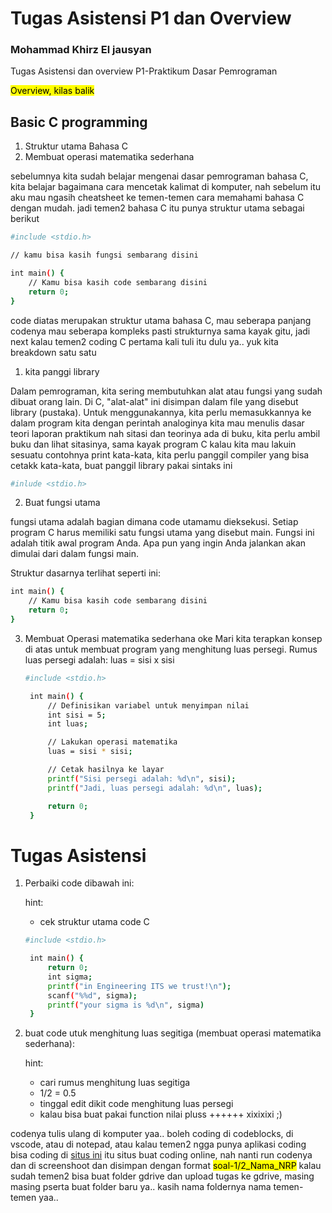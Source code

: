 # Tugas Asistensi P1 dan Overview 
### Mohammad Khirz El jausyan
Tugas Asistensi dan overview P1-Praktikum Dasar Pemrograman 

<mark>Overview, kilas balik</mark>
## Basic C programming
1. Struktur utama Bahasa C
2. Membuat operasi matematika sederhana

sebelumnya kita sudah belajar mengenai dasar pemrograman bahasa C, kita belajar bagaimana cara mencetak kalimat di komputer, nah sebelum itu aku mau ngasih cheatsheet ke temen-temen
cara memahami bahasa C dengan mudah. jadi temen2 bahasa C itu punya struktur utama sebagai berikut

```sh
#include <stdio.h>

// kamu bisa kasih fungsi sembarang disini

int main() {
    // Kamu bisa kasih code sembarang disini
    return 0;
}
```
code diatas merupakan struktur utama bahasa C, mau seberapa panjang codenya mau seberapa kompleks pasti strukturnya sama kayak gitu, jadi next kalau temen2 coding C pertama kali tuli itu dulu ya..
yuk kita breakdown satu satu
1. kita panggi library 
   
Dalam pemrograman, kita sering membutuhkan alat atau fungsi yang sudah dibuat orang lain. Di C, "alat-alat" ini disimpan dalam file yang disebut library (pustaka). Untuk menggunakannya, kita perlu memasukkannya ke dalam program kita dengan perintah analoginya kita mau menulis dasar teori laporan praktikum nah sitasi dan teorinya ada di buku, kita perlu ambil buku dan lihat sitasinya, sama kayak program C kalau kita mau lakuin sesuatu contohnya print kata-kata, kita perlu panggil compiler yang bisa cetakk kata-kata, buat panggil library pakai sintaks ini
  ```sh
  #inlude <stdio.h>
  ```

2. Buat fungsi utama
   
fungsi utama adalah bagian dimana code utamamu dieksekusi. Setiap program C harus memiliki satu fungsi utama yang disebut main. Fungsi ini adalah titik awal program Anda. Apa pun yang ingin Anda     jalankan akan dimulai dari dalam fungsi main.

Struktur dasarnya terlihat seperti ini:
```sh
int main() {
    // Kamu bisa kasih code sembarang disini
    return 0;
}
```
3. Membuat Operasi matematika sederhana
   oke Mari kita terapkan konsep di atas untuk membuat program yang menghitung luas persegi. Rumus luas persegi adalah: luas = sisi x sisi
   ```sh
   #include <stdio.h>

    int main() {
        // Definisikan variabel untuk menyimpan nilai
        int sisi = 5;
        int luas;

        // Lakukan operasi matematika
        luas = sisi * sisi;

        // Cetak hasilnya ke layar
        printf("Sisi persegi adalah: %d\n", sisi);
        printf("Jadi, luas persegi adalah: %d\n", luas);

        return 0;
    }
   ```
# Tugas Asistensi
1. Perbaiki code dibawah ini:
   
   hint:
   - cek struktur utama code C
   ```sh
   #include <stdio.h>

    int main() {
        return 0;
        int sigma;
        printf("in Engineering ITS we trust!\n");
        scanf("%%d", sigma);
        printf("your sigma is %d\n", sigma) 
    }
   ```
2. buat code utuk menghitung luas segitiga (membuat operasi matematika sederhana):

   hint:
   - cari rumus menghitung luas segitiga
   - 1/2 = 0.5
   - tinggal edit dikit code menghitung luas persegi
   - kalau bisa buat pakai function nilai pluss ++++++ xixixixi ;)

codenya tulis ulang di komputer yaa.. boleh coding di codeblocks, di vscode, atau di notepad, atau kalau temen2 ngga punya aplikasi coding bisa coding di [situs ini](https://www.onlinegdb.com/online_c_compiler)  itu situs buat coding online, nah nanti run codenya dan di screenshoot dan disimpan dengan format <mark>soal-1/2_Nama_NRP</mark> kalau sudah temen2 bisa buat folder gdrive dan upload tugas ke gdrive, masing masing pserta buat folder baru ya.. kasih nama foldernya nama temen-temen yaa..
